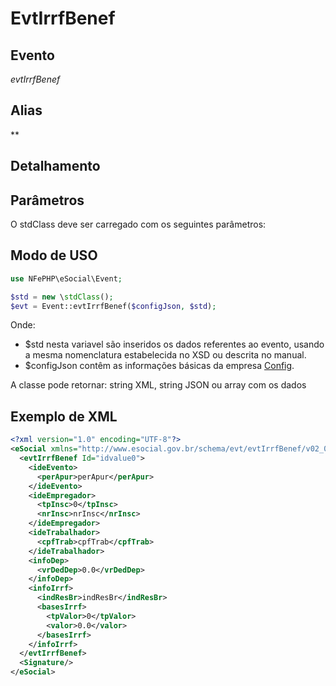 # EvtIrrfBenef

## Evento
 *evtIrrfBenef*

## Alias
 **


## Detalhamento



## Parâmetros
O stdClass deve ser carregado com os seguintes parâmetros:



## Modo de USO

```php
use NFePHP\eSocial\Event;

$std = new \stdClass();
$evt = Event::evtIrrfBenef($configJson, $std);
```

Onde:
- $std nesta variavel são inseridos os dados referentes ao evento, usando a mesma nomenclatura estabelecida no XSD ou descrita no manual.
- $configJson contêm as informações básicas da empresa [Config](Config.md).

A classe pode retornar: string XML, string JSON ou array com os dados


## Exemplo de XML

```xml
<?xml version="1.0" encoding="UTF-8"?>
<eSocial xmlns="http://www.esocial.gov.br/schema/evt/evtIrrfBenef/v02_02_01" xmlns:xsi="http://www.w3.org/2001/XMLSchema-instance" xsi:schemaLocation="http://www.esocial.gov.br/schema/evt/evtIrrfBenef/v02_02_01 ../schemes/evtIrrfBenef.xsd ">
  <evtIrrfBenef Id="idvalue0">
    <ideEvento>
      <perApur>perApur</perApur>
    </ideEvento>
    <ideEmpregador>
      <tpInsc>0</tpInsc>
      <nrInsc>nrInsc</nrInsc>
    </ideEmpregador>
    <ideTrabalhador>
      <cpfTrab>cpfTrab</cpfTrab>
    </ideTrabalhador>
    <infoDep>
      <vrDedDep>0.0</vrDedDep>
    </infoDep>
    <infoIrrf>
      <indResBr>indResBr</indResBr>
      <basesIrrf>
        <tpValor>0</tpValor>
        <valor>0.0</valor>
      </basesIrrf>
    </infoIrrf>
  </evtIrrfBenef>
  <Signature/>
</eSocial>

```
